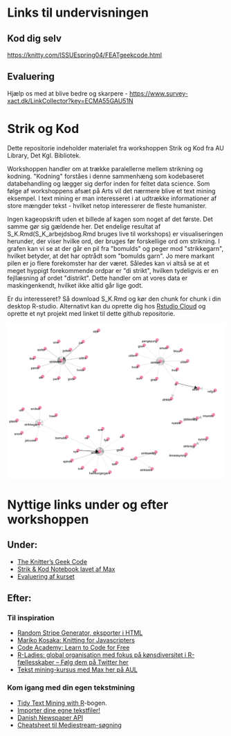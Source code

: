 # Links til undervisningen
## Kod dig selv
https://knitty.com/ISSUEspring04/FEATgeekcode.html
## Evaluering
Hjælp os med at blive bedre og skarpere - https://www.survey-xact.dk/LinkCollector?key=ECMA55GAU51N


# Strik og Kod

Dette repositorie indeholder materialet fra workshoppen Strik og Kod fra AU Library, Det Kgl. Bibliotek.  

Workshoppen handler om at trække paralellerne mellem strikning og kodning. "Kodning" forståes i denne sammenhæng som kodebaseret databehandling og lægger sig derfor inden for feltet data science. Som følge af workshoppens afsæt på Arts vil det nærmere blive et text mining eksempel. I text mining er man interesseret i at udtrække informationer af store mængder tekst - hvilket netop interesserer de fleste humanister.

Ingen kageopskrift uden et billede af kagen som noget af det første. Det samme gør sig gældende her. Det endelige resultat af S_K.Rmd(S_K_arbejdsbog.Rmd bruges live til workshops) er visualiseringen herunder, der viser hvilke ord, der bruges før forskellige ord om strikning. I grafen kan vi se at der går en pil fra "bomulds" og peger mod "strikkegarn", hvilket betyder, at det har optrådt som "bomulds garn". Jo mere markant pilen er jo flere forekomster har der været. Således kan vi altså se at et meget hyppigt forekommende ordpar er "di strikt", hvilken tydeligvis er en fejllæsning af ordet "distrikt". Dette handler om at vores data er maskingenkendt, hvilket ikke altid går lige godt.  

Er du interesseret? Så download S_K.Rmd og kør den chunk for chunk i din desktop R-studio. Alternativt kan du oprette dig hos [Rstudio Cloud](https://rstudio.cloud) og oprette et nyt projekt med linket til dette github repositorie.  

![](strikke_bigrams.png)

# Nyttige links under og efter workshoppen
## Under: 
* [The Knitter’s Geek Code](https://knitty.com/ISSUEspring04/FEATgeekcode.html)
* [Strik & Kod Notebook lavet af Max](http://hax.odsbjerg.dk/SK_handson_notesbog.html)
* [Evaluering af kurset](https://www.survey-xact.dk/LinkCollector?key=ECMA55GAU51N)
## Efter: 
### Til inspiration
* [Random Stripe Generator, eksporter i HTML](http://www.biscuitsandjam.com/stripe_maker.php)
* [Mariko Kosaka: Knitting for Javascripters](https://www.youtube.com/watch?v=X1Cc1vrvjdY&t=3s)
* [Code Academy: Learn to Code for Free](https://www.codecademy.com/)
* [R-Ladies: global organisation med fokus på kønsdiversitet i R-fællesskaber – Følg dem på Twitter her ](https://twitter.com/rladiesaarhus)
* [Tekst mining-kursus med Max her på AUL](https://library.au.dk/arrangementer)
### Kom igang med din egen tekstmining
* [Tidy Text Mining with R](https://www.tidytextmining.com)-bogen.
* [Importer dine egne tekstfiler!](https://github.com/maxodsbjerg/ImportingTextFiles)
* [Danish Newspaper API](http://labs.statsbiblioteket.dk/labsapi/api//api-docs?url=/labsapi/api/openapi.yaml)
* [Cheatsheet til Mediestream-søgning](https://gist.github.com/maxodsbjerg/e2dd484d3c9dcaa9c422a861d6a93f6e#file-denspanskesyge-md)


